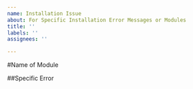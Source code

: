 ```yaml
---
name: Installation Issue
about: For Specific Installation Error Messages or Modules
title: ''
labels: ''
assignees: ''

---
```


#Name of Module

##Specific Error
